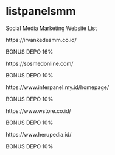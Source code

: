 # listpanelsmm
Social Media Marketing Website List
<p>https://irvankedesmm.co.id/</p>
<p>BONUS DEPO 16%</p>
  
<p>https://sosmedonline.com/</p>
<p>BONUS DEPO 10%</p>

<p>https://www.inferpanel.my.id/homepage/</p>
<p>BONUS DEPO 10%</p>

<p>https://www.wstore.co.id/</p>
<p>BONUS DEPO 10%</p>

<p>https://www.herupedia.id/</p>
<p>BONUS DEPO 10%</p>

